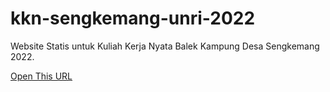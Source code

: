 # kkn-sengkemang-unri-2022
Website Statis untuk Kuliah Kerja Nyata Balek Kampung Desa Sengkemang 2022.

[Open This URL](https://itscevinsam.github.io/kkn-sengkemang-unri-2022/)
